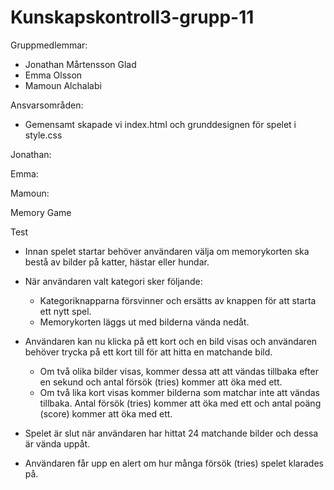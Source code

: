 # Kunskapskontroll3-grupp-11
Gruppmedlemmar:
- Jonathan Mårtensson Glad
- Emma Olsson
- Mamoun Alchalabi

Ansvarsområden:

- Gemensamt skapade vi index.html och grunddesignen för spelet i style.css

Jonathan:

Emma:

Mamoun:


Memory Game

Test
- Innan spelet startar behöver användaren välja om memorykorten ska bestå av bilder på katter, hästar eller hundar.

- När användaren valt kategori sker följande:
    - Kategoriknapparna försvinner och ersätts av knappen för att starta ett nytt spel. 
    - Memorykorten läggs ut med bilderna vända nedåt.

- Användaren kan nu klicka på ett kort och en bild visas och användaren behöver trycka på ett kort till för att hitta en matchande bild.
    - Om två olika bilder visas, kommer dessa att att vändas tillbaka efter en sekund och antal försök (tries) kommer att öka med ett.
    - Om två lika kort visas kommer bilderna som matchar inte att vändas tillbaka. Antal försök (tries) kommer att öka med ett och antal poäng (score) kommer att öka med ett.

- Spelet är slut när användaren har hittat 24 matchande bilder och dessa är vända uppåt. 
- Användaren får upp en alert om hur många försök (tries) spelet klarades på.

